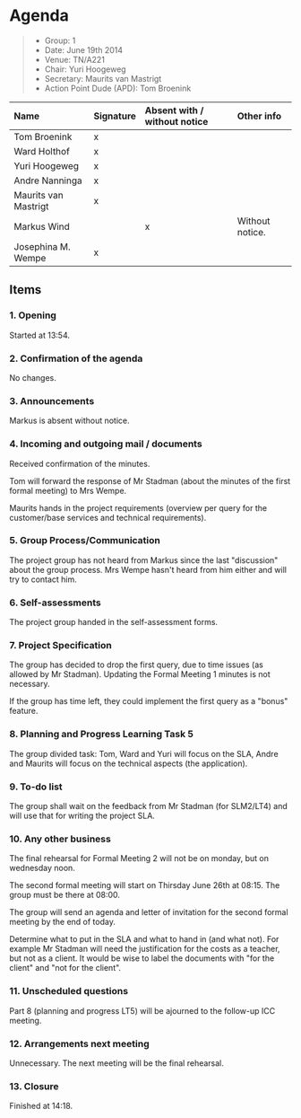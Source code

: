 # Agenda

> * Group: 1
> * Date: June 19th 2014
> * Venue: TN/A221
> * Chair: Yuri Hoogeweg
> * Secretary: Maurits van Mastrigt
> * Action Point Dude (APD): Tom Broenink

| Name                        | Signature   | Absent with / without notice | Other info      |
| :-------------------------- | :---------- | :--------------------------- | :----------     |
| Tom Broenink                | x           |                              |                 |
| Ward Holthof                | x           |                              |                 |
| Yuri Hoogeweg               | x           |                              |                 |
| Andre Nanninga              | x           |                              |                 |
| Maurits van Mastrigt        | x           |                              |                 |
| Markus Wind                 |             | x                            | Without notice. |
| Josephina M. Wempe          | x           |                              |                 |

## Items

### 1. Opening

Started at 13:54.

### 2. Confirmation of the agenda

No changes.

### 3. Announcements

Markus is absent without notice.

### 4. Incoming and outgoing mail / documents

Received confirmation of the minutes.

Tom will forward the response of Mr Stadman (about the minutes of the first formal meeting) to Mrs Wempe.

Maurits hands in the project requirements (overview per query for the customer/base services and technical requirements).

### 5. Group Process/Communication

The project group has not heard from Markus since the last "discussion" about the group process. Mrs Wempe hasn't heard from him either and will try to contact him.

### 6. Self-assessments

The project group handed in the self-assessment forms.

### 7. Project Specification

The group has decided to drop the first query, due to time issues (as allowed by Mr Stadman). Updating the Formal Meeting 1 minutes is not necessary.

If the group has time left, they could implement the first query as a "bonus" feature.

### 8. Planning and Progress Learning Task 5

The group divided task: Tom, Ward and Yuri will focus on the SLA, Andre and Maurits will focus on the technical aspects (the application).

### 9. To-do list

The group shall wait on the feedback from Mr Stadman (for SLM2/LT4) and will use that for writing the project SLA.

### 10. Any other business

The final rehearsal for Formal Meeting 2 will not be on monday, but on wednesday noon.

The second formal meeting will start on Thirsday June 26th at 08:15. The group must be there at 08:00.

The group will send an agenda and letter of invitation for the second formal meeting by the end of today.

Determine what to put in the SLA and what to hand in (and what not). For example Mr Stadman will need the justification for the costs as a teacher, but not as a client. It would be wise to label the documents with "for the client" and "not for the client".

### 11. Unscheduled questions

Part 8 (planning and progress LT5) will be ajourned to the follow-up ICC meeting.

### 12. Arrangements next meeting

Unnecessary. The next meeting will be the final rehearsal.

### 13. Closure

Finished at 14:18.